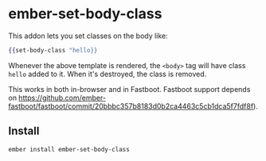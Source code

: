 # ember-set-body-class

This addon lets you set classes on the body like:

```hbs
{{set-body-class "hello}}
```

Whenever the above template is rendered, the `<body>` tag will have class `hello` added to it. When it's destroyed, the class is removed.

This works in both in-browser and in Fastboot. Fastboot support depends on https://github.com/ember-fastboot/fastboot/commit/20bbbc357b8183d0b2ca4463c5cb1dca5f7fdf8f).


## Install

```sh
ember install ember-set-body-class
```
